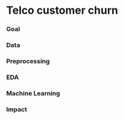 # Telco customer churn

### Goal

### Data

### Preprocessing

### EDA

### Machine Learning

### Impact

